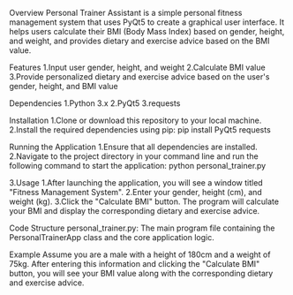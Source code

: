 Overview
Personal Trainer Assistant is a simple personal fitness management system that uses PyQt5 to create a graphical user interface. It helps users calculate their BMI (Body Mass Index) based on gender, height, and weight, and provides dietary and exercise advice based on the BMI value.

Features
1.Input user gender, height, and weight
2.Calculate BMI value
3.Provide personalized dietary and exercise advice based on the user's gender, height, and BMI value

Dependencies
1.Python 3.x
2.PyQt5
3.requests

Installation
1.Clone or download this repository to your local machine.
2.Install the required dependencies using pip:
pip install PyQt5 requests

Running the Application
1.Ensure that all dependencies are installed.
2.Navigate to the project directory in your command line and run the following command to start the application:
python personal_trainer.py

3.Usage
1.After launching the application, you will see a window titled "Fitness Management System".
2.Enter your gender, height (cm), and weight (kg).
3.Click the "Calculate BMI" button. The program will calculate your BMI and display the corresponding dietary and exercise advice.

Code Structure
personal_trainer.py: The main program file containing the PersonalTrainerApp class and the core application logic.

Example
Assume you are a male with a height of 180cm and a weight of 75kg. After entering this information and clicking the "Calculate BMI" button, you will see your BMI value along with the corresponding dietary and exercise advice.